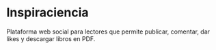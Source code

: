# Inspiraciencia
Plataforma web social para lectores que permite publicar, comentar, dar likes y descargar libros en PDF.
